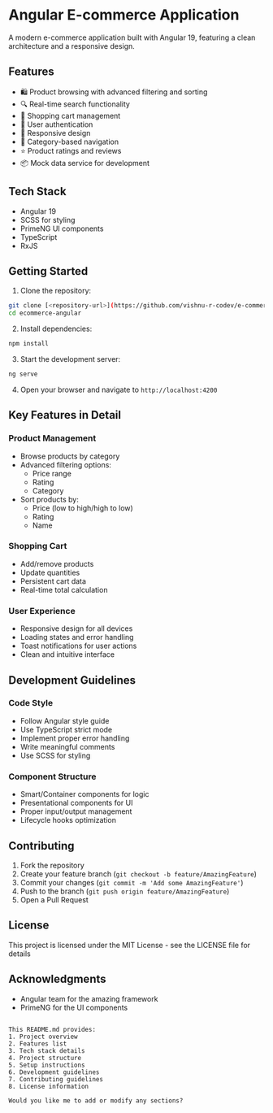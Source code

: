# Angular E-commerce Application

A modern e-commerce application built with Angular 19, featuring a clean architecture and a responsive design.

## Features

- 🛍️ Product browsing with advanced filtering and sorting
- 🔍 Real-time search functionality
- 🛒 Shopping cart management
- 👤 User authentication
- 📱 Responsive design
- 🎯 Category-based navigation
- ⭐ Product ratings and reviews
- 📦 Mock data service for development

## Tech Stack

- Angular 19
- SCSS for styling
- PrimeNG UI components
- TypeScript
- RxJS

## Getting Started

1. Clone the repository:

```bash
git clone [<repository-url>](https://github.com/vishnu-r-codev/e-commerce-angular.git)
cd ecommerce-angular
```

2. Install dependencies:

```bash
npm install
```

3. Start the development server:

```bash
ng serve
```

4. Open your browser and navigate to `http://localhost:4200`

## Key Features in Detail

### Product Management
- Browse products by category
- Advanced filtering options:
  - Price range
  - Rating
  - Category
- Sort products by:
  - Price (low to high/high to low)
  - Rating
  - Name

### Shopping Cart
- Add/remove products
- Update quantities
- Persistent cart data
- Real-time total calculation

### User Experience
- Responsive design for all devices
- Loading states and error handling
- Toast notifications for user actions
- Clean and intuitive interface


## Development Guidelines

### Code Style
- Follow Angular style guide
- Use TypeScript strict mode
- Implement proper error handling
- Write meaningful comments
- Use SCSS for styling

### Component Structure
- Smart/Container components for logic
- Presentational components for UI
- Proper input/output management
- Lifecycle hooks optimization


## Contributing

1. Fork the repository
2. Create your feature branch (`git checkout -b feature/AmazingFeature`)
3. Commit your changes (`git commit -m 'Add some AmazingFeature'`)
4. Push to the branch (`git push origin feature/AmazingFeature`)
5. Open a Pull Request

## License

This project is licensed under the MIT License - see the LICENSE file for details

## Acknowledgments

- Angular team for the amazing framework
- PrimeNG for the UI components
```

This README.md provides:
1. Project overview
2. Features list
3. Tech stack details
4. Project structure
5. Setup instructions
6. Development guidelines
7. Contributing guidelines
8. License information

Would you like me to add or modify any sections?


